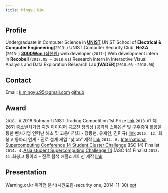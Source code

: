 ```yaml
---
title: Mingyu Kim
---
```


## Profile
Undergraduate in Computer Science in [**UNIST**](http://www.unist.ac.kr)
UNIST School of **Electrical & Computer Engineering**(`2013~`)
UNIST Computer Security Club, **HeXA** (`2013~`)
[**3000Won** (삼천원)](https://3000won.com) web developer (`2017~`)
Web development intern in **Recobell** (`2017.05 ~ 2018.01`)
Research intern in Interactive Visual Analysis and Data Exploration Research Lab(**IVADER**)(`2018.03 ~2018.06`)

## Contact
Email: k.mingyu.95@gmail.com
[github](https://github.com/mango-tree)

## Award

`2018. 8` 2018 Rotman-UNIST Trading Competition 1st Prize [link](http://ciet.unist.ac.kr/%ed%8a%b8%eb%a0%88%ec%9d%b4%eb%94%a9-%ea%b2%bd%ec%a7%84%eb%8c%80%ed%9a%8c/%ea%b2%b0%ea%b3%bc/)
`2018.07` 제 26회 중소벤처기업 지원 아이디어 공모전 장려상 (공격적 스톡옵션 및 구주증여 활용을 통한 벤처기업 인력난 해소 및 고용다각화 - 장동현, 유재인, 김민규) [link](http://news.heraldcorp.com/view.php?ud=20180726000374)
`2015. 12.` 화봉고 동아리 연계 - 진로 설계 게임 "찾job" 제작 [link](http://www.ujeil.com/news/articleView.html?idxno=124243)
`2014. 6.` [International Supercomputing Conference 14 Student Cluster Challenge](http://www.isc-events.com/isc14/student-cluster-competition.html) (ISC 14) Finalist
`2014. 4.`[Asia student Supercomputing Challenge 14](http://www.asc-events.org/ASC14/index14en.php) (ASC 14) Finalist
`2013. 11.`화봉고 동아리 - 진로 탐색 애플리케이션 제작 [link](http://www.newsis.com/ar_detail/view.html?ar_id=NISX20131106_0012492743&cID=10814&pID=10800)

## Presentation
Warning.or.kr 취약점 분석(시원포럼-security one, 2014-11-30) [ppt](http://www.slideshare.net/mangonamu/warning-for-pdf)
